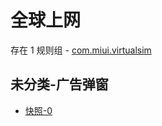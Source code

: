 # 全球上网

存在 1 规则组 - [com.miui.virtualsim](/src/apps/com.miui.virtualsim.ts)

## 未分类-广告弹窗

- [快照-0](https://i.gkd.li/i/13238467)
